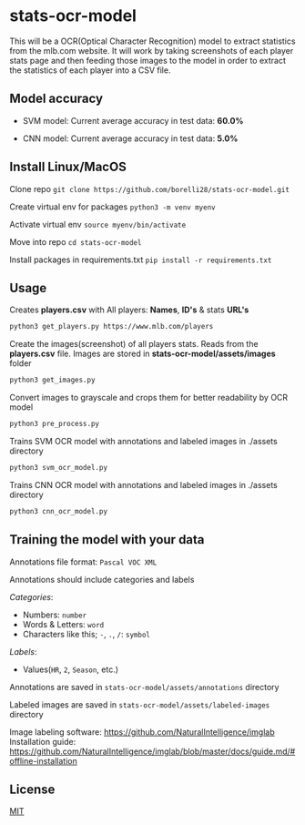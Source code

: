 # stats-ocr-model

This will be a OCR(Optical Character Recognition) model to extract statistics from the mlb.com website. It will work by taking screenshots of each player stats page and then feeding those images to the model in order to extract the statistics of each player into a CSV file.

## Model accuracy

- SVM model: Current average accuracy in test data: **60.0%**

- CNN model: Current average accuracy in test data: **5.0%**

## Install Linux/MacOS

Clone repo
```git clone https://github.com/borelli28/stats-ocr-model.git```

Create virtual env for packages
```python3 -m venv myenv```

Activate virtual env
```source myenv/bin/activate```

Move into repo
```cd stats-ocr-model```

Install packages in requirements.txt
```pip install -r requirements.txt```

## Usage

Creates **players.csv** with All players: **Names**, **ID's** & stats **URL's**
```bash
python3 get_players.py https://www.mlb.com/players
```


Create the images(screenshot) of all players stats. Reads from the **players.csv** file. Images are stored in **stats-ocr-model/assets/images** folder
```bash
python3 get_images.py
```


Convert images to grayscale and crops them for better readability by OCR model
```bash
python3 pre_process.py
```


Trains SVM OCR model with annotations and labeled images in ./assets directory
```bash
python3 svm_ocr_model.py
```


Trains CNN OCR model with annotations and labeled images in ./assets directory
```bash
python3 cnn_ocr_model.py
```

## Training the model with your data

Annotations file format: `Pascal VOC XML`

Annotations should include categories and labels

*Categories*:
- Numbers: `number`
- Words & Letters: `word`
- Characters like this; `-`, `.`, `/`: `symbol`

*Labels*:
- Values(`HR`, `2`, `Season`, etc.)

Annotations are saved in `stats-ocr-model/assets/annotations` directory

Labeled images are saved in `stats-ocr-model/assets/labeled-images` directory

Image labeling software: https://github.com/NaturalIntelligence/imglab
Installation guide: https://github.com/NaturalIntelligence/imglab/blob/master/docs/guide.md/#offline-installation

## License

[MIT](https://choosealicense.com/licenses/mit/)

